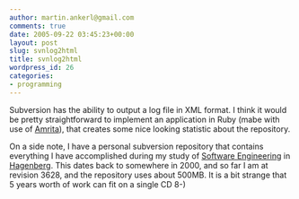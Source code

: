 ```yaml
---
author: martin.ankerl@gmail.com
comments: true
date: 2005-09-22 03:45:23+00:00
layout: post
slug: svnlog2html
title: svnlog2html
wordpress_id: 26
categories:
- programming
---
```



	

Subversion has the ability to output a log file in XML format. I think it would be pretty straightforward to implement an application in Ruby (mabe with use of [Amrita](http://amrita.sourceforge.jp/)), that creates some nice looking statistic about the repository. 


	

On a side note, I have a personal subversion repository that contains everything I have accomplished during my study of [Software Engineering](http://se.fh-hagenberg.at/webbler.exe?database=SE.MDB&getpagename=WasIst) in [Hagenberg](http://www.fh-hagenberg.at/). This dates back to somewhere in 2000, and so far I am at revision 3628, and the repository uses about 500MB. It is a bit strange that 5 years worth of work can fit on a single CD 8-)

